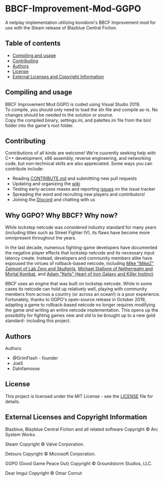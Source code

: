 # BBCF-Improvement-Mod-GGPO
A netplay implementation utilizing kovidomi's BBCF Improvement mod for use with the Steam release of Blazblue Central Fiction.

## Table of contents
* [Compiling and usage](#compiling-and-usage)
* [Contributing](#contributing)
* [Authors](#authors)
* [License](#license)
* [External Licenses and Copyright Information](#external-licenses-and-copyright-information)

## Compiling and usage
BBCF Improvement Mod GGPO is coded using Visual Studio 2019. <br>
To compile, you should only need to load the sln file and compile as-is. No changes should be needed to the solution or source.<br>
Copy the compiled binary, settings.ini, and palettes.ini file from the bin/ folder into the game's root folder.

## Contributing
Contributions of all kinds are welcome!
We're cuurently seeking help with C++ development, x86 assembly, reverse engineering, and networking code, but non-technical skills are also appreciated. Some ways you can contribute include:

* Reading [CONTRIBUTE.md](https://github.com/GrimFlash/BBCF-Improvment-Mod-GGPO/blob/master/CONTRIBUTE.md) and submittting new pull requests
* Updating and organizing the [wiki](https://github.com/GrimFlash/BBCF-Improvment-Mod-GGPO/wiki)
* Testing early-access reases and reporting [issues](https://github.com/GrimFlash/BBCF-Improvment-Mod-GGPO/issues/new) on the issue tracker
* Spreading the word and recruiting new players and contributors!
* Joining the [Discord](https://discord.gg/MnTR3Qp) and chatting with us

## Why GGPO? Why BBCF? Why now?
While lockstep netcode was considered industry standard for many years
(including titles such as Street Fighter IV), its flaws have become more omnipresent throughout the years.

In the last decade, numerous fighting-game developers have documented
the negative player effects that lockstep netcode and its necessary input
latency create. Instead, developers and community members alike have
espoused the virtues of rollback-based netcode, including
[Mike "MikeZ" Zaimont of Lab Zero and Skullgirls](https://mikezsez.blogspot.com/2019/11/lets-talk-about-rollbacks.html),
[Michael Stallone of Netherrealm and Mortal Kombat](https://youtu.be/7jb0FOcImdg),
and [Adam "Keits" Heart of Iron Galaxy and Killer Instinct](https://www.youtube.com/watch?v=1RI5scXYhK0).

BBCF uses an engine that was built on lockstep netcode.
While in some cases its netcode can hold up relatively well, playing with
community members from across a country (or across an ocean!) is a
poor experience. Fortunately, thanks to GGPO's open-source release in October
2019, adapting a game to rollback-based netcode no longer requires modifying
the game _and_ writing an entire netcode implementation. This opens up the
possibility for fighting games new and old to be brought up to a new gold
standard- including this project.

## Authors

Authors

* @GrimFlash - founder
* JoeS
* DaInfamoose

## License
This project is licensed under the MIT License -
see the [LICENSE](https://github.com/GrimFlash/BBCF-Improvment-Mod-GGPO/blob/master/LICENSE) file for details.

## External Licenses and Copyright Information

Blazblue, Blazblue Central Fiction and all related software
Copyright © Arc System Works.

Steam
Copyright © Valve Corporation.

Detours
Copyright © Microsoft Corporation.

GGPO (Good Game Peace Out)
Copyright © Groundstorm Studios, LLC.

Dear Imgui
Copyright © Omar Cornut
